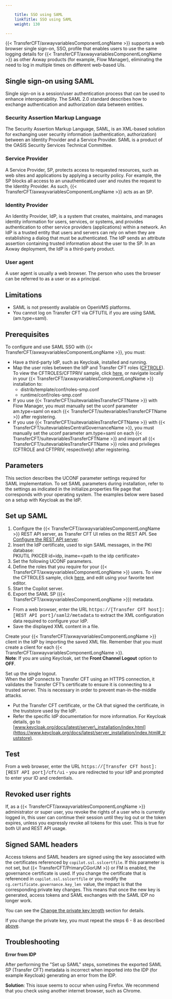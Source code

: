 ```yaml
---

    title: SSO using SAML
    linkTitle: SSO using SAML
    weight: 130

---
```

{{< TransferCFT/axwayvariablesComponentLongName  >}} supports a web browser single sign-on, SSO, profile that enables users to use the same logging details for {{< TransferCFT/axwayvariablesComponentLongName  >}} as other Axway products (for example, Flow Manager), eliminating the need to log in multiple times on different web-based UIs.

## Single sign-on using SAML

Single sign-on is a session/user authentication process that can be used to enhance interoperability. The SAML 2.0 standard describes how to exchange authentication and authorization data between entities.

### Security Assertion Markup Language

The Security Assertion Markup Language, SAML, is an XML-based solution for exchanging user security information (authentication, authorization) between an Identity Provider and a Service Provider. SAML is a product of the OASIS Security Services Technical Committee.

### Service Provider

A Service Provider, SP, protects access to requested resources, such as web sites and applications by applying a security policy. For example, the SP blocks all access to an unauthenticated user and routes the request to the Identity Provider. As such, {{< TransferCFT/axwayvariablesComponentLongName  >}} acts as an SP.

### Identity Provider

An Identity Provider, IdP, is a system that creates, maintains, and manages identity information for users, services, or systems, and provides authentication to other service providers (applications) within a network. An IdP is a trusted entity that users and servers can rely on when they are establishing a dialog that must be authenticated. The IdP sends an attribute assertion containing trusted information about the user to the SP. In an Axway deployment, the IdP is a third-party product.

### User agent

A user agent is usually a web browser. The person who uses the browser can be referred to as a user or as a principal.

## Limitations

- SAML is not presently available on OpenVMS platforms.
- You cannot log on Transfer CFT via CFTUTIL if you are using SAML (am.type=saml).

## Prerequisites

To configure and use SAML SSO with {{< TransferCFT/axwayvariablesComponentLongName  >}}, you must:

- Have a third-party IdP, such as Keycloak, installed and running.
- Map the user roles between the IdP and Transfer CFT roles ([CFTROLE](../conf_intro/cftrole)). To view the CFTROLES/CFTPRIV sample, click [here](), or navigate locally in your {{< TransferCFT/axwayvariablesComponentLongName >}} installation to:
    -   distrib/template/conf/roles-smp.conf
    -   runtime/conf/roles-smp.conf
- If you use {{< TransferCFT/suitevariablesTransferCFTName >}} with Flow Manager, you must manually set the uconf parameter am.type=saml on each {{< TransferCFT/suitevariablesTransferCFTName >}} after registering.
- If you use {{< TransferCFT/suitevariablesTransferCFTName >}} with {{< TransferCFT/suitevariablesCentralGovernanceName >}}, you must manually set the uconf parameter am.type=saml on each {{< TransferCFT/suitevariablesTransferCFTName >}} and import all {{< TransferCFT/suitevariablesTransferCFTName >}} roles and privileges (CFTROLE and CFTPRIV, respectively) after registering.

## Parameters

This section describes the UCONF parameter settings required for SAML implementation. To set SAML parameters during installation, refer to the settings as indicated in the initialize.properties file page that corresponds with your operating system. The examples below were based on a setup with Keycloak as the IdP.

## Set up SAML 

1. Configure the {{< TransferCFT/axwayvariablesComponentLongName >}} REST API server, as Transfer CFT UI relies on the REST API. See [Configure the REST API server](../../../app_integration_intro/using_apis/api_intro/api_configure).
1. Insert the IdP certificate, used to sign SAML messages, in the PKI database:  
    PKIUTIL PKICER id=idp, iname=&lt;path to the idp certificate>
1. Set the following UCONF parameters.
1. Define the roles that you require for your {{< TransferCFT/axwayvariablesComponentLongName >}} users. To view the CFTROLES sample, click [here](), and edit using your favorite text editor.
1. Start the Copilot server.
1. <span id="step6"></span>Export the SAML SP ({{< TransferCFT/axwayvariablesComponentLongName >}}) metadata.

- From a web browser, enter the URL <span style="font-family: 'Courier New';">https://\[Transfer CFT host\]:\[REST API port\]/saml2/metadata</span> to extract the XML configuration data required to configure your IdP.
- Save the displayed XML content in a file.

Create your {{< TransferCFT/axwayvariablesComponentLongName  >}} client in the IdP by importing the saved XML file. Remember that you must create a client for each {{< TransferCFT/axwayvariablesComponentLongName  >}}.  
**Note**: If you are using Keycloak, set the **Front Channel Logout** option to **OFF**.

Set up the single logout.  
When the IdP connects to Transfer CFT using an HTTPS connection, it validates the Transfer CFT’s certificate to ensure it is connecting to a trusted server. This is necessary in order to prevent man-in-the-middle attacks.

- Put the Transfer CFT certificate, or the CA that signed the certificate, in the truststore used by the IdP.
- Refer the specific IdP documentation for more information. For Keycloak details, go to [www.keycloak.org/docs/latest/server\_installation/index.html](https://www.keycloak.org/docs/latest/server_installation/index.html#_truststore).

## Test

From a web browser, enter the URL <span style="font-family: 'Courier New';">https://\[Transfer CFT host\]:\[REST API port\]/cft/ui</span> - you are redirected to your IdP and prompted to enter your ID and credentials.

## Revoked user rights

If, as a {{< TransferCFT/axwayvariablesComponentLongName  >}} administrator or super user, you revoke the rights of a user who is currently logged in, this user can continue their session until they log out or the token expires, unless you expressly revoke all tokens for this user. This is true for both UI and REST API usage.

## Signed SAML headers

Access tokens and SAML headers are signed using the key associated with the certificates referenced by `copilot.ssl.sslcertfile`. If this parameter is not set, but {{< TransferCFT/PrimaryCGorUM  >}} or FM is enabled, the governance certificate is used. If you change the certificate that is referenced in `copilot.ssl.sslcertfile` or you modify the   `cg.certificate.governance.key_len `value, the impact is that the corresponding private key changes. This means that once the new key is generated, access tokens and SAML exchanges with the SAML IDP no longer work.

You can see the [Change the private key length](../../../governance_services_intro/cg_postregister#Change) section for details.

If you change the private key, you must repeat the steps 6 - 8 as described [above](#step6).

## Troubleshooting

****Error from IDP****

After performing the "Set up SAML" steps, sometimes the exported SAML SP (Transfer CFT) metadata is incorrect when imported into the IDP (for example Keycloak) generating an error from the IDP.

<span class="bold_in_para">****Solution****</span>: This issue seems to occur when using Firefox. We recommend that you check using another internet browser, such as Chrome.

